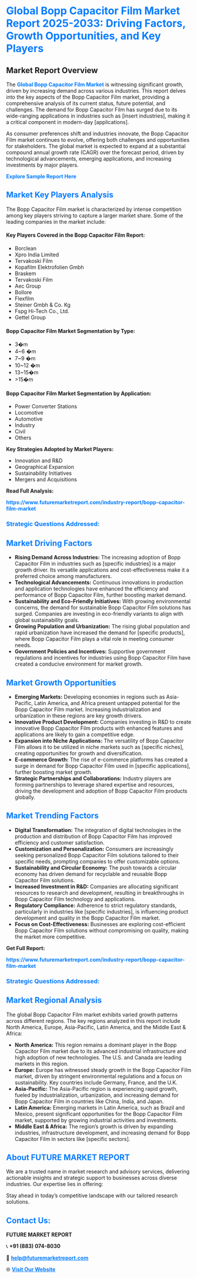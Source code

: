 <h1 style="color: #007BFF;">Global Bopp Capacitor Film Market Report 2025-2033: Driving Factors, Growth Opportunities, and Key Players</h1>

<section id="overview">
<h2>Market Report Overview</h2>
<p>The <a href="https://www.futuremarketreport.com/industry-report/bopp-capacitor-film-market" style="color: #007BFF; text-decoration: none;"><strong>Global Bopp Capacitor Film Market</strong></a> is witnessing significant growth, driven by increasing demand across various industries. This report delves into the key aspects of the Bopp Capacitor Film market, providing a comprehensive analysis of its current status, future potential, and challenges. The demand for Bopp Capacitor Film has surged due to its wide-ranging applications in industries such as [insert industries], making it a critical component in modern-day [applications].</p>
<p>As consumer preferences shift and industries innovate, the Bopp Capacitor Film market continues to evolve, offering both challenges and opportunities for stakeholders. The global market is expected to expand at a substantial compound annual growth rate (CAGR) over the forecast period, driven by technological advancements, emerging applications, and increasing investments by major players.</p>
</section>

<section id="overview">
<p><a href="https://www.futuremarketreport.com/request-sample/reportId=29468" style="color: #007BFF; text-decoration: none;"><strong>Explore Sample Report Here</strong></a></p>
</section>

<section id="key-players">
<h2 style="color: #007BFF;">Market Key Players Analysis</h2>
<p>The Bopp Capacitor Film market is characterized by intense competition among key players striving to capture a larger market share. Some of the leading companies in the market include:</p>
<h4>Key Players Covered in the Bopp Capacitor Film Report:</h4>
<ul><li>Borclean</li><li>Xpro India Limited</li><li>Tervakoski Film</li><li>Kopafilm Elektrofolien Gmbh</li><li>Braskem</li><li>Tervakoski Film</li><li>Aec Group</li><li>Bollore</li><li>Flexfilm</li><li>Steiner Gmbh &amp; Co. Kg</li><li>Fspg Hi-Tech Co., Ltd.</li><li>Gettel Group</li></ul>
<h4>Bopp Capacitor Film Market Segmentation by Type:</h4>
<ul><li>3�m</li><li>4~6 �m</li><li>7~9 �m</li><li>10~12 �m</li><li>13~15�m</li><li>&gt;15�m</li></ul>

<h4>Bopp Capacitor Film Market Segmentation by Application:</h4>
<ul><li>Power Converter Stations</li><li>Locomotive</li><li>Automotive</li><li>Industry</li><li>Civil</li><li>Others</li></ul>
<p><strong>Key Strategies Adopted by Market Players:</strong></p>
<ul>
<li>Innovation and R&D</li>
<li>Geographical Expansion</li>
<li>Sustainability Initiatives</li>
<li>Mergers and Acquisitions</li>
</ul>
</section>

<section>
<p><strong>Read Full Analysis: </strong></p><a href="https://www.futuremarketreport.com/industry-report/bopp-capacitor-film-market" style="color: #007BFF; text-decoration: none;"><strong>https://www.futuremarketreport.com/industry-report/bopp-capacitor-film-market</strong></a>
<h3 style="color: #007BFF;">Strategic Questions Addressed:</h3>
</section>

<section id="driving-factors">
<h2 style="color: #007BFF;">Market Driving Factors</h2>
<ul>
<li><strong>Rising Demand Across Industries:</strong> The increasing adoption of Bopp Capacitor Film in industries such as [specific industries] is a major growth driver. Its versatile applications and cost-effectiveness make it a preferred choice among manufacturers.</li>
<li><strong>Technological Advancements:</strong> Continuous innovations in production and application technologies have enhanced the efficiency and performance of Bopp Capacitor Film, further boosting market demand.</li>
<li><strong>Sustainability and Eco-Friendly Initiatives:</strong> With growing environmental concerns, the demand for sustainable Bopp Capacitor Film solutions has surged. Companies are investing in eco-friendly variants to align with global sustainability goals.</li>
<li><strong>Growing Population and Urbanization:</strong> The rising global population and rapid urbanization have increased the demand for [specific products], where Bopp Capacitor Film plays a vital role in meeting consumer needs.</li>
<li><strong>Government Policies and Incentives:</strong> Supportive government regulations and incentives for industries using Bopp Capacitor Film have created a conducive environment for market growth.</li>
</ul>
</section>

<section id="growth-opportunities">
<h2 style="color: #007BFF;">Market Growth Opportunities</h2>
<ul>
<li><strong>Emerging Markets:</strong> Developing economies in regions such as Asia-Pacific, Latin America, and Africa present untapped potential for the Bopp Capacitor Film market. Increasing industrialization and urbanization in these regions are key growth drivers.</li>
<li><strong>Innovative Product Development:</strong> Companies investing in R&D to create innovative Bopp Capacitor Film products with enhanced features and applications are likely to gain a competitive edge.</li>
<li><strong>Expansion into Niche Applications:</strong> The versatility of Bopp Capacitor Film allows it to be utilized in niche markets such as [specific niches], creating opportunities for growth and diversification.</li>
<li><strong>E-commerce Growth:</strong> The rise of e-commerce platforms has created a surge in demand for Bopp Capacitor Film used in [specific applications], further boosting market growth.</li>
<li><strong>Strategic Partnerships and Collaborations:</strong> Industry players are forming partnerships to leverage shared expertise and resources, driving the development and adoption of Bopp Capacitor Film products globally.</li>
</ul>
</section>

<section id="trending-factors">
<h2 style="color: #007BFF;">Market Trending Factors</h2>
<ul>
<li><strong>Digital Transformation:</strong> The integration of digital technologies in the production and distribution of Bopp Capacitor Film has improved efficiency and customer satisfaction.</li>
<li><strong>Customization and Personalization:</strong> Consumers are increasingly seeking personalized Bopp Capacitor Film solutions tailored to their specific needs, prompting companies to offer customizable options.</li>
<li><strong>Sustainability and Circular Economy:</strong> The push towards a circular economy has driven demand for recyclable and reusable Bopp Capacitor Film solutions.</li>
<li><strong>Increased Investment in R&D:</strong> Companies are allocating significant resources to research and development, resulting in breakthroughs in Bopp Capacitor Film technology and applications.</li>
<li><strong>Regulatory Compliance:</strong> Adherence to strict regulatory standards, particularly in industries like [specific industries], is influencing product development and quality in the Bopp Capacitor Film market.</li>
<li><strong>Focus on Cost-Effectiveness:</strong> Businesses are exploring cost-efficient Bopp Capacitor Film solutions without compromising on quality, making the market more competitive.</li>
</ul>
</section>

<section>
<p><strong>Get Full Report: </strong></p><a href="https://www.futuremarketreport.com/industry-report/bopp-capacitor-film-market" style="color: #007BFF; text-decoration: none;"><strong>https://www.futuremarketreport.com/industry-report/bopp-capacitor-film-market</strong></a>
<h3 style="color: #007BFF;">Strategic Questions Addressed:</h3>
</section>


<section id="regional-analysis">
<h2 style="color: #007BFF;">Market Regional Analysis</h2>
<p>The global Bopp Capacitor Film market exhibits varied growth patterns across different regions. The key regions analyzed in this report include North America, Europe, Asia-Pacific, Latin America, and the Middle East & Africa:</p>
<ul>
<li><strong>North America:</strong> This region remains a dominant player in the Bopp Capacitor Film market due to its advanced industrial infrastructure and high adoption of new technologies. The U.S. and Canada are leading markets in this region.</li>
<li><strong>Europe:</strong> Europe has witnessed steady growth in the Bopp Capacitor Film market, driven by stringent environmental regulations and a focus on sustainability. Key countries include Germany, France, and the U.K.</li>
<li><strong>Asia-Pacific:</strong> The Asia-Pacific region is experiencing rapid growth, fueled by industrialization, urbanization, and increasing demand for Bopp Capacitor Film in countries like China, India, and Japan.</li>
<li><strong>Latin America:</strong> Emerging markets in Latin America, such as Brazil and Mexico, present significant opportunities for the Bopp Capacitor Film market, supported by growing industrial activities and investments.</li>
<li><strong>Middle East & Africa:</strong> The region’s growth is driven by expanding industries, infrastructure development, and increasing demand for Bopp Capacitor Film in sectors like [specific sectors].</li>
</ul>
</section>

<footer>
<h2 style="color: #007BFF;">About FUTURE MARKET REPORT</h2>
<p>We are a trusted name in market research and advisory services, delivering actionable insights and strategic support to businesses across diverse industries. Our expertise lies in offering:</p>

<p>Stay ahead in today’s competitive landscape with our tailored research solutions.</p>

<h2 style="color: #007BFF;">Contact Us:</h2>
<p><strong>FUTURE MARKET REPORT</strong></p>
<p>📞 <strong>+91 (883) 074-8030</strong></p>
<p>📧 <strong><a href="mailto:help@futuremarketreport.com" style="color: #007BFF;">help@futuremarketreport.com</a></strong></p>
<p>🌐 <strong><a href="https://www.futuremarketreport.com/" style="color: #007BFF;">Visit Our Website</a></strong></p>
</footer>